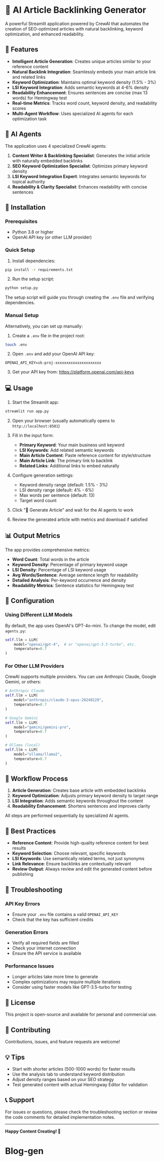 # 📝 AI Article Backlinking Generator

A powerful Streamlit application powered by CrewAI that automates the creation of SEO-optimized articles with natural backlinking, keyword optimization, and enhanced readability.

## 🌟 Features

- **Intelligent Article Generation**: Creates unique articles similar to your reference content
- **Natural Backlink Integration**: Seamlessly embeds your main article link and related links
- **Keyword Optimization**: Maintains optimal keyword density (1.5% - 3%)
- **LSI Keyword Integration**: Adds semantic keywords at 4-6% density
- **Readability Enhancement**: Ensures sentences are concise (max 13 words) for Hemingway test
- **Real-time Metrics**: Tracks word count, keyword density, and readability scores
- **Multi-Agent Workflow**: Uses specialized AI agents for each optimization task

## 🤖 AI Agents

The application uses 4 specialized CrewAI agents:

1. **Content Writer & Backlinking Specialist**: Generates the initial article with naturally embedded backlinks
2. **SEO Keyword Optimization Specialist**: Optimizes primary keyword density
3. **LSI Keyword Integration Expert**: Integrates semantic keywords for topical authority
4. **Readability & Clarity Specialist**: Enhances readability with concise sentences

## 🚀 Installation

### Prerequisites

- Python 3.8 or higher
- OpenAI API key (or other LLM provider)

### Quick Setup

1. Install dependencies:
```bash
pip install -r requirements.txt
```

2. Run the setup script:
```bash
python setup.py
```
   The setup script will guide you through creating the `.env` file and verifying dependencies.

### Manual Setup

Alternatively, you can set up manually:

1. Create a `.env` file in the project root:
```bash
touch .env
```

2. Open `.env` and add your OpenAI API key:
```
OPENAI_API_KEY=sk-proj-xxxxxxxxxxxxxxxxxxxxx
```

3. Get your API key from: https://platform.openai.com/api-keys

## 💻 Usage

1. Start the Streamlit app:
```bash
streamlit run app.py
```

2. Open your browser (usually automatically opens to `http://localhost:8501`)

3. Fill in the input form:
   - **Primary Keyword**: Your main business unit keyword
   - **LSI Keywords**: Add related semantic keywords
   - **Main Article Content**: Paste reference content for style/structure
   - **Main Article Link**: The primary link to backlink
   - **Related Links**: Additional links to embed naturally

4. Configure generation settings:
   - Keyword density range (default: 1.5% - 3%)
   - LSI density range (default: 4% - 6%)
   - Max words per sentence (default: 13)
   - Target word count

5. Click "🚀 Generate Article" and wait for the AI agents to work

6. Review the generated article with metrics and download if satisfied

## 📊 Output Metrics

The app provides comprehensive metrics:

- **Word Count**: Total words in the article
- **Keyword Density**: Percentage of primary keyword usage
- **LSI Density**: Percentage of LSI keyword usage
- **Avg Words/Sentence**: Average sentence length for readability
- **Detailed Analysis**: Per-keyword occurrence and density
- **Readability Metrics**: Sentence statistics for Hemingway test

## 🔧 Configuration

### Using Different LLM Models

By default, the app uses OpenAI's GPT-4o-mini. To change the model, edit `agents.py`:

```python
self.llm = LLM(
    model="openai/gpt-4",  # or "openai/gpt-3.5-turbo", etc.
    temperature=0.7
)
```

### For Other LLM Providers

CrewAI supports multiple providers. You can use Anthropic Claude, Google Gemini, or others:

```python
# Anthropic Claude
self.llm = LLM(
    model="anthropic/claude-3-opus-20240229",
    temperature=0.7
)

# Google Gemini
self.llm = LLM(
    model="gemini/gemini-pro",
    temperature=0.7
)

# Ollama (local)
self.llm = LLM(
    model="ollama/llama2",
    temperature=0.7
)
```

## 📝 Workflow Process

1. **Article Generation**: Creates base article with embedded backlinks
2. **Keyword Optimization**: Adjusts primary keyword density to target range
3. **LSI Integration**: Adds semantic keywords throughout the content
4. **Readability Enhancement**: Shortens sentences and improves clarity

All steps are performed sequentially by specialized AI agents.

## 🎯 Best Practices

- **Reference Content**: Provide high-quality reference content for best results
- **Keyword Selection**: Choose relevant, specific keywords
- **LSI Keywords**: Use semantically related terms, not just synonyms
- **Link Relevance**: Ensure backlinks are contextually relevant
- **Review Output**: Always review and edit the generated content before publishing

## 🐛 Troubleshooting

### API Key Errors
- Ensure your `.env` file contains a valid `OPENAI_API_KEY`
- Check that the key has sufficient credits

### Generation Errors
- Verify all required fields are filled
- Check your internet connection
- Ensure the API service is available

### Performance Issues
- Longer articles take more time to generate
- Complex optimizations may require multiple iterations
- Consider using faster models like GPT-3.5-turbo for testing

## 📄 License

This project is open-source and available for personal and commercial use.

## 🤝 Contributing

Contributions, issues, and feature requests are welcome!

## 💡 Tips

- Start with shorter articles (500-1000 words) for faster results
- Use the analysis tab to understand keyword distribution
- Adjust density ranges based on your SEO strategy
- Test generated content with actual Hemingway Editor for validation

## 📞 Support

For issues or questions, please check the troubleshooting section or review the code comments for detailed implementation notes.

---

**Happy Content Creating! 🚀**

# Blog-gen
